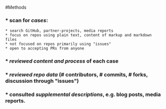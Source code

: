 #Methods
###  * scan for _cases_: 
	* search GitHub, partner-projects, media reports
	* focus on repos using plain text, content of markup and markdown files
	* not focused on repos primarily using "issues"
	* open to accepting PRs from anyone
###  * _reviewed content and process_ of each case
###  * _reviewed repo data_ (# contributors, # commits, # forks, discussion through "issues")
###  * consulted _supplemental descriptions_, e.g. blog posts, media reports.
